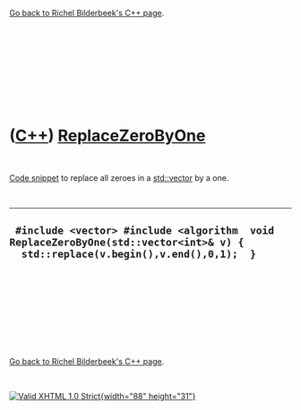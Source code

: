 

[Go back to Richel Bilderbeek's C++ page](Cpp.htm).

 

 

 

 

 

([C++](Cpp.htm)) [ReplaceZeroByOne](CppReplaceZeroByOne.htm)
============================================================

 

[Code snippet](CppCodeSnippets.htm) to replace all zeroes in a
[std::vector](CppVector.htm) by a one.

 

  ----------------------------------------------------------------------------------------------------------------------------------
  ` #include <vector> #include <algorithm  void ReplaceZeroByOne(std::vector<int>& v) {   std::replace(v.begin(),v.end(),0,1);  }`
  ----------------------------------------------------------------------------------------------------------------------------------

 

 

 

 

 

[Go back to Richel Bilderbeek's C++ page](Cpp.htm).



 

[![Valid XHTML 1.0 Strict](valid-xhtml10.png){width="88"
height="31"}](http://validator.w3.org/check?uri=referer)
